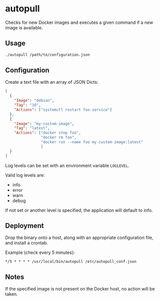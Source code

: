 # autopull

Checks for new Docker images and executes a given command if a new image is available.

## Usage

```bash
./autopull /path/to/configuration.json
```

## Configuration

Create a text file with an array of JSON Dicts:

```json
[
  {
    "Image": "debian",
    "Tag": "10",
    "Actions": ["systemctl restart foo.service"]
  },
  {
    "Image": "my-custom-image",
    "Tag": "latest",
    "Actions": ["docker stop foo",
                "docker rm foo",
                "docker run --name foo my-custom-image:latest"
                ]
  }
]
```

Log levels can be set with an environment variable `LOGLEVEL`.

Valid log levels are:

* info
* error
* warn
* debug

If not set or another level is specified, the application will default to info.

## Deployment

Drop the binary onto a host, along with an appropriate configuration file, and install a crontab.

Example (check every 5 minutes):

```cron
*/5 * * * * /usr/local/bin/autopull /etc/autopull_conf.json
```

## Notes

If the specified image is not present on the Docker host, no action will be taken.
